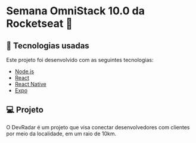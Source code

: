 <h1>Semana OmniStack 10.0 da Rocketseat 🚀</h1>

<h2>🚀 Tecnologias usadas</h2>
Este projeto foi desenvolvido com as seguintes tecnologias:

<ul>
<li><a href="https://nodejs.org/en/" rel="nofollow">Node.js</a></li>
<li><a href="https://reactjs.org" rel="nofollow">React</a></li>
<li><a href="https://facebook.github.io/react-native/" rel="nofollow">React Native</a></li>
<li><a href="https://expo.io/" rel="nofollow">Expo</a></li>
</ul>

<h2>💻 Projeto</h2>
O DevRadar é um projeto que visa conectar desenvolvedores com clientes por meio da localidade, em um raio de 10km.


